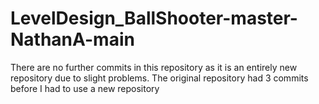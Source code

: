 # LevelDesign_BallShooter-master-NathanA-main
There are no further commits in this repository as it is an entirely new repository due to slight problems. The original repository had 3 commits before I had to use a new repository

